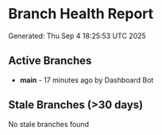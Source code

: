 # Branch Health Report
Generated: Thu Sep  4 18:25:53 UTC 2025

## Active Branches
- **main** - 17 minutes ago by Dashboard Bot

## Stale Branches (>30 days)
No stale branches found

